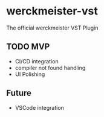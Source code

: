 # werckmeister-vst
The official werckmeister VST Plugin


## TODO MVP
* CI/CD integration
* compiler not found handling
* UI Polishing

## Future
* VSCode integration
